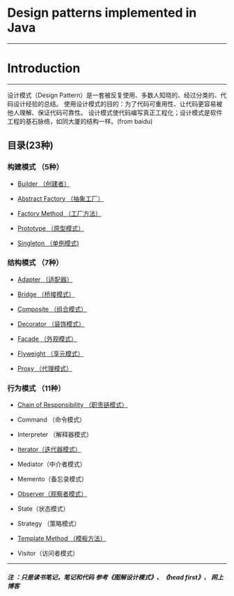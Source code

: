 # Design patterns implemented in Java
----

# Introduction
----
设计模式（Design Pattern）是一套被反复使用、多数人知晓的、经过分类的、代码设计经验的总结。
使用设计模式的目的：为了代码可重用性、让代码更容易被他人理解、保证代码可靠性。 设计模式使代码编写真正工程化；设计模式是软件工程的基石脉络，如同大厦的结构一样。(from baidu)

## 目录(23种)

### 构建模式 （5种）

* [Builder （创建者）](https://github.com/Tojian/Design_pattern_Java/tree/master/builderPattern)

* [Abstract Factory （抽象工厂）](https://github.com/Tojian/Design_pattern_Java/tree/master/factoryPattern)

* [Factory Method （工厂方法）](https://github.com/Tojian/Design_pattern_Java/tree/master/factoryPattern)

* [Prototype （原型模式）](https://github.com/Tojian/Design_pattern_Java/tree/master/prototypePattern)

* [Singleton （单例模式)](https://github.com/Tojian/Design_pattern_Java/tree/master/singletonPattern)


### 结构模式 （7种）

* [Adapter （适配器）](https://github.com/Tojian/Design_pattern_Java/tree/master/adapterPattern)

* [Bridge （桥接模式）](https://github.com/Tojian/Design_pattern_Java/tree/master/bridgePattern)

* [Composite （组合模式）](https://github.com/Tojian/Design_pattern_Java/tree/master/compositePattern)

* [Decorator （装饰模式）](https://github.com/Tojian/Design_pattern_Java/tree/master/decoratorPattern)

* [Facade （外观模式）](https://github.com/Tojian/Design_pattern_Java/tree/master/facadePattern)

* [Flyweight （享元模式）](https://github.com/Tojian/Design_pattern_Java/tree/master/flyweightPattern)


* [ Proxy （代理模式）](https://github.com/Tojian/Design_pattern_Java/tree/master/proxyPattern) 

### 行为模式 （11种）

* [Chain of Responsibility （职责链模式）](https://github.com/Tojian/Design_pattern_Java/tree/master/chainofResponsibilityPattern)


* Command （命令模式）

* Interpreter （解释器模式）

* [Iterator（迭代器模式）](https://github.com/Tojian/Design_pattern_Java/tree/master/iteratorPattern)

* Mediator（中介者模式）

* Memento（备忘录模式）

* [Observer（观察者模式）](https://github.com/Tojian/Design_pattern_Java/tree/master/observerPattern)

* State（状态模式）

* Strategy （策略模式）

* [Template Method （模板方法）](https://github.com/Tojian/Design_pattern_Java/tree/master/templatemethodPattern)

* Visitor（访问者模式）

---


##### 注 ：只是读书笔记，笔记和代码 参考《图解设计模式》、《head first》、 网上博客
